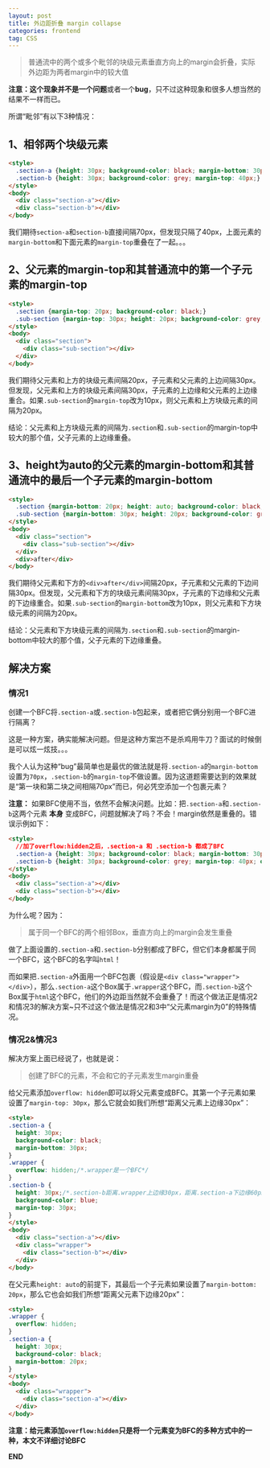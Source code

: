```yaml
---
layout: post
title: 外边距折叠 margin collapse
categories: frontend
tag: CSS
---
```


> 普通流中的两个或多个毗邻的块级元素垂直方向上的margin会折叠，实际外边距为两者margin中的较大值

**注意：**这个现象并不是一个**问题**或者一个**bug**，只不过这种现象和很多人想当然的结果不一样而已。

所谓“毗邻”有以下3种情况：

## 1、相邻两个块级元素

```html
<style>
  .section-a {height: 30px; background-color: black; margin-bottom: 30px;}
  .section-b {height: 30px; background-color: grey; margin-top: 40px;}
</style>
<body>
  <div class="section-a"></div>
  <div class="section-b"></div>
</body>
```

我们期待`section-a`和`section-b`直接间隔70px，但发现只隔了40px，上面元素的`margin-bottom`和下面元素的`margin-top`重叠在了一起。。。

## 2、父元素的margin-top和其普通流中的第一个子元素的margin-top

```html
<style>
  .section {margin-top: 20px; background-color: black;}
  .sub-section {margin-top: 30px; height: 20px; background-color: grey;}
</style>
<body>
  <div class="section">
    <div class="sub-section"></div>
  </div>
</body>
```
我们期待父元素和上方的块级元素间隔20px，子元素和父元素的上边间隔30px。但发现，父元素和上方的块级元素间隔30px，子元素的上边缘和父元素的上边缘重合。如果`.sub-section`的`margin-top`改为10px，则父元素和上方块级元素的间隔为20px。

结论：父元素和上方块级元素的间隔为`.section`和`.sub-section`的margin-top中较大的那个值，父子元素的上边缘重叠。

## 3、height为auto的父元素的margin-bottom和其普通流中的最后一个子元素的margin-bottom

```html
<style>
  .section {margin-bottom: 20px; height: auto; background-color: black;}
  .sub-section {margin-bottom: 30px; height: 20px; background-color: grey;}
</style>
<body>
  <div class="section">
    <div class="sub-section"></div>
  </div>
  <div>after</div>
</body>
```

我们期待父元素和下方的`<div>after</div>`间隔20px，子元素和父元素的下边间隔30px。但发现，父元素和下方的块级元素间隔30px，子元素的下边缘和父元素的下边缘重合。如果`.sub-section`的`margin-bottom`改为10px，则父元素和下方块级元素的间隔为20px。

结论：父元素和下方块级元素的间隔为`.section`和`.sub-section`的margin-bottom中较大的那个值，父子元素的下边缘重叠。

## 解决方案

### 情况1

创建一个BFC将`.section-a`或`.section-b`包起来，或者把它俩分别用一个BFC进行隔离？

这是一种方案，确实能解决问题。但是这种方案岂不是杀鸡用牛刀？面试的时候倒是可以炫一炫技。。。

我个人认为这种“bug”最简单也是最优的做法就是将`.section-a`的`margin-bottom`设置为`70px`，`.section-b`的`margin-top`不做设置。因为这道题需要达到的效果就是“第一块和第二块之间相隔70px”而已，何必凭空添加一个包裹元素？

**注意：** 如果BFC使用不当，依然不会解决问题。比如：把`.section-a`和`.section-b`这两个元素 **本身** 变成BFC，问题就解决了吗？不会！margin依然是重叠的。错误示例如下：

```html
<style>
  //加了overflow:hidden之后，.section-a 和 .section-b 都成了BFC
  .section-a {height: 30px; background-color: black; margin-bottom: 30px; overflow: hidden;}
  .section-b {height: 30px; background-color: grey; margin-top: 40px; overflow:hidden;}
</style>
<body>
  <div class="section-a"></div>
  <div class="section-b"></div>
</body>
```

为什么呢？因为：

> 属于同一个BFC的两个相邻Box，垂直方向上的margin会发生重叠

做了上面设置的`.section-a`和`.section-b`分别都成了BFC，但它们本身都属于同一个BFC，这个BFC的名字叫`html`！

而如果把`.section-a`外面用一个BFC包裹（假设是`<div class="wrapper"></div>`），那么`.section-a`这个Box属于`.wrapper`这个BFC，而`.section-b`这个Box属于`html`这个BFC，他们的外边距当然就不会重叠了！而这个做法正是情况2和情况3的解决方案~只不过这个做法是情况2和3中“父元素margin为0”的特殊情况。

### 情况2&情况3

解决方案上面已经说了，也就是说：

> 创建了BFC的元素，不会和它的子元素发生margin重叠

给父元素添加`overflow: hidden`即可以将父元素变成BFC。其第一个子元素如果设置了`margin-top: 30px`，那么它就会如我们所想“距离父元素上边缘30px”：

```html
<style>
.section-a {
  height: 30px;
  background-color: black;
  margin-bottom: 30px;
}
.wrapper {
  overflow: hidden;/*.wrapper是一个BFC*/
}
.section-b {
  height: 30px;/*.section-b距离.wrapper上边缘30px，距离.section-a下边缘60px*/
  background-color: blue;
  margin-top: 30px;
}
</style>
<body>
  <div class="section-a"></div>
  <div class="wrapper">
    <div class="section-b"></div>
  </div>
</body>
```


在父元素`height: auto`的前提下，其最后一个子元素如果设置了`margin-bottom: 20px`，那么它也会如我们所想“距离父元素下边缘20px”：

```html
<style>
.wrapper {
  overflow: hidden;
}
.section-a {
  height: 30px;
  background-color: black;
  margin-bottom: 20px;
}
</style>
<body>
  <div class="wrapper">
    <div class="section-a"></div>
  </div>
</body>
```

**注意：给元素添加`overflow:hidden`只是将一个元素变为BFC的多种方式中的一种，本文不详细讨论BFC**

**END**